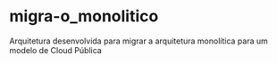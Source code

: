 # migra-o_monolitico
Arquitetura desenvolvida para migrar a arquitetura monolítica para um modelo de Cloud Pública
